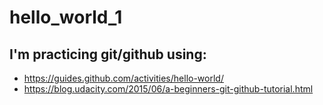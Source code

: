 # hello_world_1

## I'm practicing git/github using:
* https://guides.github.com/activities/hello-world/
* https://blog.udacity.com/2015/06/a-beginners-git-github-tutorial.html
